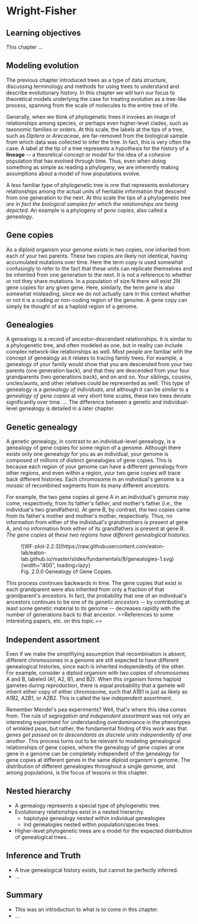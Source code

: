---
---


# Wright-Fisher 


## Learning objectives
This chapter ...


## Modeling evolution
The previous chapter introduced trees as a type of data structure,
discussing terminology and methods for using trees to understand
and describe evolutionary history. In this chapter we will turn our
focus to theoretical models underlying the case for treating evolution
as a tree-like process, spanning from the scale of molecules to the
entire tree of life.

Generally, when we think of phylogenetic trees it invokes an image of 
relationships among species, or perhaps even higher-level clades, such as 
taxonomic families or orders. At this scale, the labels at the tips of a
tree, such as *Diptera* or *Arecaceae*, are far-removed from the biological 
sample from which data was collected to infer the tree. In fact, this is 
very often the case. A label at the tip of a tree represents a hypothesis 
for the history of a **lineage** -- a theoretical concept *or model* for 
the idea of a cohesive population that has evolved through time. 
Thus, even when doing something as simple as reading a 
phylogeny, we are inherently making assumptions about a model of 
how populations evolve.
<!-- We can never sample every genome in a species,  -->
<!-- 
## Populations/Species
- Lineages are collections of individuals that ...
- A population exists at any point in time...

## Sampling
- We cannot sample everything, so few samples are used as representatives of lineages.
 -->

A less familiar type of phylogenetic tree is one that represents 
evolutionary relationships among the actual units of heritable 
information that descend from one generation to the next. At this scale
the tips of a phylogenetic tree *are in fact the biological samples for 
which the relationships are being depicted*. An example is a phylogeny
of *gene copies*, also called a *genealogy*. 

<!-- SOME tree-thinking type image here, of gene copies, to pops, to species -->


## Gene copies 
As a diploid organism your genome exists in two copies, one inherited from
each of your two parents. These two copies are likely not identical, having 
accumulated mutations over time. Here the term *copy* is used somewhat 
confusingly to refer to the fact that these units can replicate themselves
and be inherited from one generation to the next. It is not a reference
to whether or not they share mutations. In a population of size N there will
exist 2N gene copies for any given gene. Here, similarly, the term *gene* 
is also somewhat misleading, since we do not actually care in this context
whether or not it is a coding or non-coding region of the genome. A gene 
copy can simply be thought of as a haploid region of a genome.


## Genealogies
A genealogy is a record of ancestor-descendant relationships. It is 
similar to a phylogenetic tree, and often modeled as one, but in reality
can include complex network-like relationships as well. Most people
are familiar with the concept of genealogy as it relates to tracing 
family trees. For example, a genealogy of your family would show that 
you are descended from your two parents (one generation back), and that
they are descended from your four grandparents (two generations back), 
and on and on. Your siblings, cousins, uncles/aunts, and other relatives
could be represented as well. This type of genealogy is a *genealogy of
individuals*, and although it can be similar to a *genealogy of gene copies*
at very short time scales, these two trees deviate significantly over time.
... The difference between a genetic and individual-level genealogy is 
detailed in a later chapter.

<!-- ==image of individual genealogy== -->

## Genetic genealogy
A genetic genealogy, in contrast to an individual-level genealogy, is a
genealogy of gene copies for some region of a genome. Although there exists
only one genealogy for you as an individual, your genome is composed of 
millions of distinct genealogies of gene copies. This is because each 
region of your genome can have a different genealogy from other regions, 
and even within a region, your two gene copies will trace back different 
histories. Each chromosome in an individual's genome is a *mosaic* of 
recombined segments from its many different ancestors.

For example, the two gene copies at gene A in an individual's genome may 
come, respectively, from its father's father, and mother's father (i.e.,
the individual's two grandfathers). At gene B, by contrast, the two copies 
came from its father's mother and mother's mother, respectively. Thus, 
no information from either of the individual's grandmothers is present at 
gene A, and no information from either of its grandfathers is present at 
gene B. *The gene copies at these two regions have different genealogical 
histories.*


<figure markdown>
  ![WF-plot-2.2.3](https://raw.githubusercontent.com/eaton-lab/eaton-lab.github.io/master/slides/fundamentals/8/genealogies-1.svg){width="400", loading=lazy}
  <figcaption>Fig. 2.0.0 Genealogy of Gene Copies.</figcaption>
</figure>


This process continues backwards in time. The gene copies that exist
in each grandparent were also inherited from only a fraction of that 
grandparent's ancestors. In fact, the probability that one of an individual's 
ancestors continues to be one of its *genetic ancestors* -- by contributing at 
least some genetic material to its genome -- decreases rapidly with the 
number of generations back to that ancestor. ==References to some interesting 
papers, etc. on this topic.==
<!-- We will return to a statistical view of this rate in a later lesson. -->
<!-- We will return to the topic of recombination in detail in a later chapter.  -->
<!-- Aside: This leads to an interesting pattern in which an individual genealogical -->
<!-- history may deviate significantly from their genetic history... -->
<!-- ==image of haplotype genealogy== -->


## Independent assortment
Even if we make the simplifiying assumption that recombination is absent, 
different chromosomes in a genome are still expected to have different 
genealogical histories, since each is inherited independently of the other.
For example, consider a diploid organism with two copies of chromosomes A 
and B, labeled (A1, A2, B1, and B2). When this organism forms haploid gametes
during reproduction, there is equal probability that a gamete will inherit
either copy of either chromosome, such that A1B1 is just as likely as 
A1B2, A2B1, or A2B2. This is called the law independent assortment.

Remember Mendel's pea experiments? Well, that's where this idea comes from.
The rule of *segregation and independent assortment* was not only an 
interesting experiment for understanding overdominance in the phenotypes of 
wrinkled peas, but rather, the fundamental finding of this work was that 
*genes get passed on to descendants as discrete units independently of one 
another*. This process turns out to be relevant to modeling genealogical 
relationships of gene copies, where the genealogy of gene copies at one 
gene in a genome can be completely independent of the genealogy for gene 
copies at different genes in the same diploid organism's genome. The 
distribution of different genealogies throughout a single genome, and among populations, is the focus of lessons in this chapter. 

<!-- 
In the absence of recombination a chromosome can represent a single 
*gene copy* -- a genetic unit that is inherited independantly of other 
genetic units (other chromosomes copies) by its offspring. When 
recombination does occur, however, a chromosome is subdivided by crossover 
events, such that smaller blocks of one genome are recombined with another, 
in which case each non-recombined block of the chromosome represents a 
gene copy. Perhaps the most fitting description of a
gene copy is something for which multiple copies can trace back a 
genealogy without recombination...? -->


## Nested hierarchy
- A genealogy represents a special type of phylogenetic tree.
- Evolutionary relationships exist in a nested hierarchy. 
	- haplotype genealogy nested within individual genealogies
	- ind genealogies nested within population/species trees.
- Higher-level phylogenetic trees are a model for the expected 
distribution of genealogical trees...


## Inference and Truth
- A true genealogical history exists, but cannot be perfectly inferred.
- ...

## Summary
- This was an introduction to what is to come in this chapter.
- ...
